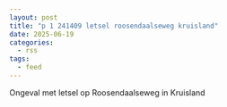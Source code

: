 ```yaml
---
layout: post
title: "p 1 241409 letsel roosendaalseweg kruisland"
date: 2025-06-19
categories: 
  - rss
tags: 
  - feed
---
```


Ongeval met letsel op Roosendaalseweg in Kruisland
